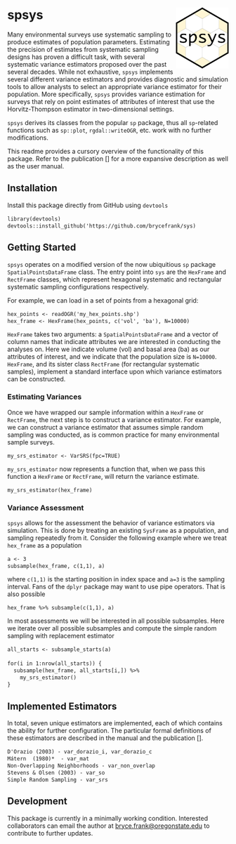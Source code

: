 # spsys <img src='man/figures/logo.png' align="right" height="139" /></a>

Many environmental surveys use systematic sampling to produce estimates of population parameters. Estimating the precision of estimates from systematic sampling designs has proven a difficult task, with several systematic variance estimators proposed over the past several decades. While not exhaustive, `spsys` implements several different variance estimators and provides diagnostic and simulation tools to allow analysts to select an appropriate variance estimator for their population. More specifically, `spsys` provides variance estimation for surveys that rely on point estimates of attributes of interest that use the Horvitz-Thompson estimator in two-dimensional settings.

`spsys` derives its classes from the popular `sp` package, thus all `sp`-related functions such as `sp::plot`, `rgdal::writeOGR`, etc. work with no further modifications.

This readme provides a cursory overview of the functionality of this package. Refer to the publication [] for a more expansive description as well as the user manual.

## Installation

Install this package directly from GitHub using `devtools`

```{r}
library(devtools)
devtools::install_github('https://github.com/brycefrank/sys)
```

## Getting Started

`spsys` operates on a modified version of the now ubiquitious `sp` package `SpatialPointsDataFrame` class. The entry point into `sys` are the `HexFrame` and `RectFrame` classes, which represent hexagonal systematic and rectangular systematic sampling configurations respectively.

For example, we can load in a set of points from a hexagonal grid:

```{r}
hex_points <- readOGR('my_hex_points.shp')
hex_frame <- HexFrame(hex_points, c('vol', 'ba'), N=10000)
```

`HexFrame` takes two arguments: a `SpatialPointsDataFrame` and a vector of column names that indicate attributes we are interested in conducting the analyses on. Here we indicate volume (vol) and basal area (ba) as our attributes of interest, and we indicate that the population size is `N=10000`. `HexFrame`, and its sister class `RectFrame` (for rectangular systematic samples), implement a standard interface upon which variance estimators can be constructed.

### Estimating Variances

Once we have wrapped our sample information within a `HexFrame` or `RectFrame`, the next step is to construct a variance estimator. For example, we can construct a variance estimator that assumes simple random sampling was conducted, as is common practice for many environmental sample surveys.

```
my_srs_estimator <- VarSRS(fpc=TRUE)
```

`my_srs_estimator` now represents a function that, when we pass this function a `HexFrame` or `RectFrame`, will return the variance estimate.

```
my_srs_estimator(hex_frame)
```

### Variance Assessment

`spsys` allows for the assessment the behavior of variance estimators via simulation. This is done by treating an existing `SysFrame` as a population, and sampling repeatedly from it. Consider the following example where we treat `hex_frame` as a population

```{r}
a <- 3
subsample(hex_frame, c(1,1), a)
```

where `c(1,1)` is the starting position in index space and `a=3` is the sampling interval. Fans of the `dplyr` package may want to use pipe operators. That is also possible

```{r}
hex_frame %>% subsample(c(1,1), a)
```

In most assessments we will be interested in all possible subsamples. Here we iterate over all possible subsamples and compute the simple random sampling with replacement estimator

```{r}
all_starts <- subsample_starts(a)

for(i in 1:nrow(all_starts)) {
  subsample(hex_frame, all_starts[i,]) %>%
    my_srs_estimator()
}
```

## Implemented Estimators

In total, seven unique estimators are implemented, each of which contains the ability for further configuration. The particular formal definitions of these estimators are described in the manual and the publication [].

```
D'Orazio (2003) - var_dorazio_i, var_dorazio_c
Mátern  (1980)*  - var_mat
Non-Overlapping Neighborhoods - var_non_overlap
Stevens & Olsen (2003) - var_so
Simple Random Sampling - var_srs
```

## Development

This package is currently in a minimally working condition. Interested collaborators can email the author at bryce.frank@oregonstate.edu to contribute to further updates.
